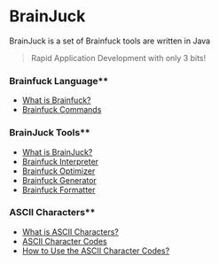 # BrainJuck

BrainJuck is a set of Brainfuck tools are written in Java

> Rapid Application Development with only 3 bits!

### Brainfuck Language**
* [What is Brainfuck?](../../../../anars/BrainJuck/wiki/What-is-Brainfuck)
* [Brainfuck Commands](../../../../anars/BrainJuck/wiki/Brainfuck-Commands)

### BrainJuck Tools**
* [What is BrainJuck?](../../../../anars/BrainJuck/wiki/What-is-BrainJuck)
* [Brainfuck Interpreter](../../../../anars/BrainJuck/wiki/Brainfuck-Interpreter)
* [Brainfuck Optimizer](../../../../anars/BrainJuck/wiki/Brainfuck-Optimizer)
* [Brainfuck Generator](../../../../anars/BrainJuck/wiki/Brainfuck-Generator)
* [Brainfuck Formatter](../../../../anars/BrainJuck/wiki/Brainfuck-Formatter)

### ASCII Characters**
* [What is ASCII Characters?](../../../../anars/BrainJuck/wiki/What-is-ASCII-Characters%3F)
* [ASCII Character Codes](../../../../anars/BrainJuck/wiki/ASCII-Character-Codes)
* [How to Use the ASCII Character Codes?](../../../../anars/BrainJuck/wiki/How-to-Use-the-ASCII-Character-Codes)
